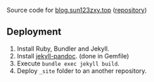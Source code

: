 Source code for [blog.sun123zxy.top](https://blog.sun123zxy.top) ([repository](https://github.com/sun123zxy/sun123zxy.github.io/))

## Deployment

1. Install Ruby, Bundler and Jekyll.
2. Install [jekyll-pandoc](https://github.com/mfenner/jekyll-pandoc). (done in Gemfile)
3. Execute `bundle exec jekyll build`.
4. Deploy `_site` folder to an another repository.